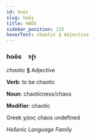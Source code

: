 ```yaml
---
id: hoös
slug: hoös
title: HOÖS
sidebar_position: 115
hoverText: chaotic § Adjective
---
```


### hoös&emsp;<span kind="abugida">ɂɽ́ı</span>

*chaotic* **§** Adjective

**Verb**: to be chaotic

**Noun**: chaoticness/chaos

**Modifier**: chaotic

Greek χάος cháos undefined

*Hellenic Language Family*